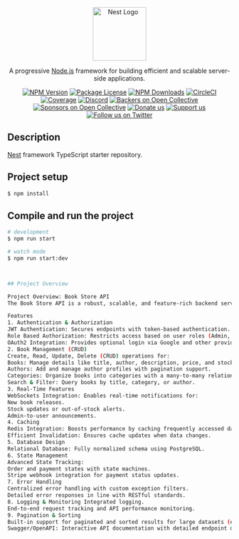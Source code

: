 <p align="center">
  <a href="http://nestjs.com/" target="blank"><img src="https://nestjs.com/img/logo-small.svg" width="120" alt="Nest Logo" /></a>
</p>

[circleci-image]: https://img.shields.io/circleci/build/github/nestjs/nest/master?token=abc123def456
[circleci-url]: https://circleci.com/gh/nestjs/nest

  <p align="center">A progressive <a href="http://nodejs.org" target="_blank">Node.js</a> framework for building efficient and scalable server-side applications.</p>
    <p align="center">
<a href="https://www.npmjs.com/~nestjscore" target="_blank"><img src="https://img.shields.io/npm/v/@nestjs/core.svg" alt="NPM Version" /></a>
<a href="https://www.npmjs.com/~nestjscore" target="_blank"><img src="https://img.shields.io/npm/l/@nestjs/core.svg" alt="Package License" /></a>
<a href="https://www.npmjs.com/~nestjscore" target="_blank"><img src="https://img.shields.io/npm/dm/@nestjs/common.svg" alt="NPM Downloads" /></a>
<a href="https://circleci.com/gh/nestjs/nest" target="_blank"><img src="https://img.shields.io/circleci/build/github/nestjs/nest/master" alt="CircleCI" /></a>
<a href="https://coveralls.io/github/nestjs/nest?branch=master" target="_blank"><img src="https://coveralls.io/repos/github/nestjs/nest/badge.svg?branch=master#9" alt="Coverage" /></a>
<a href="https://discord.gg/G7Qnnhy" target="_blank"><img src="https://img.shields.io/badge/discord-online-brightgreen.svg" alt="Discord"/></a>
<a href="https://opencollective.com/nest#backer" target="_blank"><img src="https://opencollective.com/nest/backers/badge.svg" alt="Backers on Open Collective" /></a>
<a href="https://opencollective.com/nest#sponsor" target="_blank"><img src="https://opencollective.com/nest/sponsors/badge.svg" alt="Sponsors on Open Collective" /></a>
  <a href="https://paypal.me/kamilmysliwiec" target="_blank"><img src="https://img.shields.io/badge/Donate-PayPal-ff3f59.svg" alt="Donate us"/></a>
    <a href="https://opencollective.com/nest#sponsor"  target="_blank"><img src="https://img.shields.io/badge/Support%20us-Open%20Collective-41B883.svg" alt="Support us"></a>
  <a href="https://twitter.com/nestframework" target="_blank"><img src="https://img.shields.io/twitter/follow/nestframework.svg?style=social&label=Follow" alt="Follow us on Twitter"></a>
</p>
  <!--[![Backers on Open Collective](https://opencollective.com/nest/backers/badge.svg)](https://opencollective.com/nest#backer)
  [![Sponsors on Open Collective](https://opencollective.com/nest/sponsors/badge.svg)](https://opencollective.com/nest#sponsor)-->

## Description

[Nest](https://github.com/nestjs/nest) framework TypeScript starter repository.

## Project setup

```bash
$ npm install
```

## Compile and run the project

```bash
# development
$ npm run start

# watch mode
$ npm run start:dev



## Project Overview

Project Overview: Book Store API
The Book Store API is a robust, scalable, and feature-rich backend service for managing books, authors, categories, and user interactions. It’s built with ASP.NET Core and Entity Framework Core, demonstrating best practices in modern web development.

Features
1. Authentication & Authorization
JWT Authentication: Secures endpoints with token-based authentication.
Role Based Authorization: Restricts access based on user roles (Admin, User).
OAuth2 Integration: Provides optional login via Google and other providers.
2. Book Management (CRUD)
Create, Read, Update, Delete (CRUD) operations for:
Books: Manage details like title, author, description, price, and stock.
Authors: Add and manage author profiles with pagination support.
Categories: Organize books into categories with a many-to-many relationship.
Search & Filter: Query books by title, category, or author.
3. Real-Time Features
WebSockets Integration: Enables real-time notifications for:
New book releases.
Stock updates or out-of-stock alerts.
Admin-to-user announcements.
4. Caching
Redis Integration: Boosts performance by caching frequently accessed data (e.g., book listings, categories).
Efficient Invalidation: Ensures cache updates when data changes.
5. Database Design
Relational Database: Fully normalized schema using PostgreSQL.
6. State Management
Advanced State Tracking:
Order and payment states with state machines.
Stripe webhook integration for payment status updates.
7. Error Handling
Centralized error handling with custom exception filters.
Detailed error responses in line with RESTful standards.
8. Logging & Monitoring Integrated logging.
End-to-end request tracking and API performance monitoring.
9. Pagination & Sorting
Built-in support for paginated and sorted results for large datasets (e.g., authors, books).
Swagger/OpenAPI: Interactive API documentation with detailed endpoint descriptions and example payloads.

```
